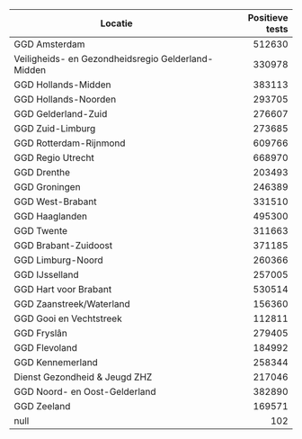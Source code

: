 | Locatie | Positieve tests |
|---------|----------------:|
| GGD Amsterdam                            | 512630 |
| Veiligheids- en Gezondheidsregio Gelderland-Midden | 330978 |
| GGD Hollands-Midden                      | 383113 |
| GGD Hollands-Noorden                     | 293705 |
| GGD Gelderland-Zuid                      | 276607 |
| GGD Zuid-Limburg                         | 273685 |
| GGD Rotterdam-Rijnmond                   | 609766 |
| GGD Regio Utrecht                        | 668970 |
| GGD Drenthe                              | 203493 |
| GGD Groningen                            | 246389 |
| GGD West-Brabant                         | 331510 |
| GGD Haaglanden                           | 495300 |
| GGD Twente                               | 311663 |
| GGD Brabant-Zuidoost                     | 371185 |
| GGD Limburg-Noord                        | 260366 |
| GGD IJsselland                           | 257005 |
| GGD Hart voor Brabant                    | 530514 |
| GGD Zaanstreek/Waterland                 | 156360 |
| GGD Gooi en Vechtstreek                  | 112811 |
| GGD Fryslân                              | 279405 |
| GGD Flevoland                            | 184992 |
| GGD Kennemerland                         | 258344 |
| Dienst Gezondheid & Jeugd ZHZ            | 217046 |
| GGD Noord- en Oost-Gelderland            | 382890 |
| GGD Zeeland                              | 169571 |
| null                                     |   102 |
